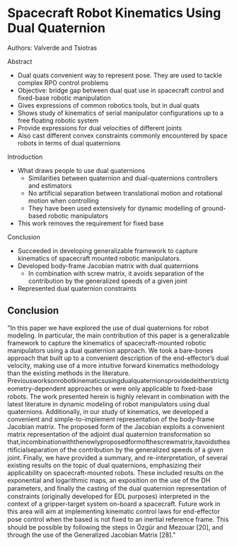 # Spacecraft Robot Kinematics Using Dual Quaternion
Authors: Valverde and Tsiotras

Abstract
- Dual quats convenient way to represent pose. They are used to tackle complex RPO control problems
- Objective: bridge gap between dual quat use in spacecraft control and fixed-base robotic manipulation
- Gives expressions of common robotics tools, but in dual quats
- Shows study of kinematics of serial manipulator configurations up to a free floating robotic system
- Provide expressions for dual velocities of different joints
- Also cast different convex constraints commonly encountered by space robots in terms of dual quaternions

Introduction 
- What draws people to use dual quaternions
  - Similarities between quaternion and dual-quaternions controllers and estimators
  - No artificial separation between translational motion and rotational motion when controlling
  - They have been used extensively for dynamic modelling of ground-based robotic manipulators
- This work removes the requirement for fixed base

Conclusion
- Succeeded in developing generalizable framework to capture kinematics of spacecraft mounted robotic manipulators.
- Developed body-frame Jacobian matrix with dual quaternions
  - In combination with screw matrix, it avoids separation of the contribution by the generalized speeds of a given joint
- Represented dual quaternion constraints



## Conclusion

"In this paper we have explored the use of dual quaternions for robot modeling. In particular, the main contribution of this paper is a generalizable framework to capture the kinematics of spacecraft-mounted robotic manipulators using a dual quaternion approach. We took a bare-bones approach that built up to a convenient description of the end-effector’s dual velocity, making use of a more intuitive forward kinematics methodology than the existing methods in the literature. Previousworksonrobotkinematicsusingdualquaternionsprovidedeitherstrictgeometry-dependent approaches or were only applicable to ﬁxed-base robots. The work presented herein is highly relevant in combination with the latest literature in dynamic modeling of robot manipulators using dual quaternions. Additionally, in our study of kinematics, we developed a convenient and simple-to-implement representation of the body-frame Jacobian matrix. The proposed form of the Jacobian exploits a convenient matrix representation of the adjoint dual quaternion transformation so that,incombinationwiththenewlyproposedformofthescrewmatrix,itavoidstheartiﬁcialseparation of the contribution by the generalized speeds of a given joint. Finally, we have provided a summary, and re-interpretation, of several existing results on the topic of dual quaternions, emphasizing their applicability on spacecraft-mounted robots. These included results on the exponential and logarithmic maps, an exposition on the use of the DH parameters, and ﬁnally the casting of the dual quaternion representation of constraints (originally developed for EDL purposes) interpreted in the context of a gripper-target system on-board a spacecraft. Future work in this area will aim at implementing kinematic control laws for end-effector pose control when the based is not ﬁxed to an inertial reference frame. This should be possible by following the steps in Özgür and Mezouar [20], and through the use of the Generalized Jacobian Matrix [28]."